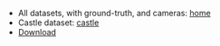 
* All datasets, with ground-truth, and cameras: [home](https://icwww.epfl.ch/multiview/denseMVS.html)
* Castle dataset: [castle](https://icwww.epfl.ch/multiview/castle_dense_large.html)
* [Download](https://icwww.epfl.ch/multiview/data/castle_dense_large/urd/castle_dense_large_images.tar.gz)
